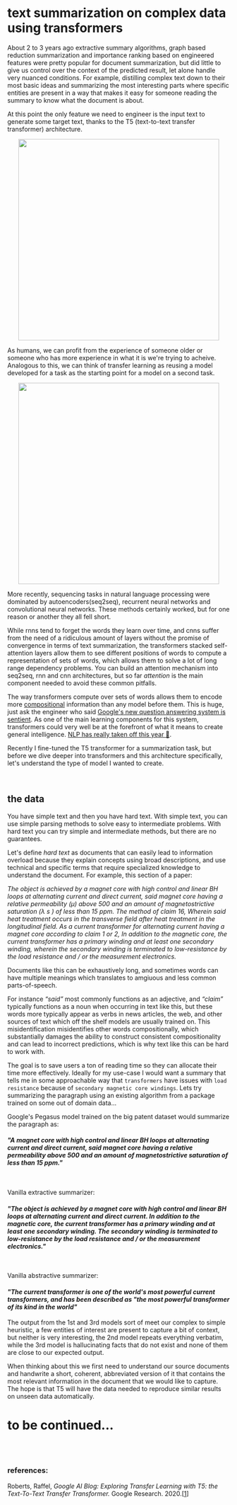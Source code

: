 # text summarization on complex data using transformers

About 2 to 3 years ago extractive summary algorithms, graph based reduction summarization and importance ranking based on engineered features were pretty popular for document summarization, but did little to give us control over the context of the predicted result, let alone handle very nuanced conditions. For example, distilling complex text down to their most basic ideas and summarizing the most interesting parts where specific entities are present in a way that makes it easy for someone reading the summary to know what the document is about.

At this point the only feature we need to engineer is the input text to generate some target text, thanks to the T5 (text-to-text transfer transformer) architecture.

<p align="center">
  <b><img src = "https://user-images.githubusercontent.com/29679899/175053632-8534d9fe-b5b6-4737-a627-350d57254fb3.PNG" width="455px"></b><br>
</p>

As humans, we can profit from the experience of someone older or someone who has more experience in what it is we're trying to acheive. Analogous to this, we can think of transfer learning as reusing a model developed for a task as the starting point for a model on a second task. 

<p align="center">
  <b><img src = "https://user-images.githubusercontent.com/29679899/175078481-54b16b89-f9c4-4008-8b5d-d55fc2be0132.gif" width="455px"></b><br>
</p>

More recently, sequencing tasks in natural language processing were dominated by autoencoders(seq2seq), recurrent neural networks and convolutional neural networks. 
These methods certainly worked, but for one reason or another they all fell short.

While rnns tend to forget the words they learn over time, and cnns suffer from the need of a ridiculous amount of layers without the promise of convergence in terms of text summarization, the transformers stacked self-attention layers allow them to see different positions of words to compute a representation of sets of words, which allows them to solve a lot of long range dependency problems. You can build an attention mechanism into seq2seq, rnn and cnn architectures, but so far *attention* is the main component needed to avoid these common pitfalls.

The way transformers compute over sets of words allows them to encode more <a href="https://user-images.githubusercontent.com/29679899/104795121-fc456e00-5779-11eb-8126-2bcd5cec0152.png" title="Yoshua Bengio's thoughts on the subject" rel="nofollow">compositional</a> information than any model before them. This is huge, just ask the engineer who said <a href="https://www.giantfreakinrobot.com/tech/artificial-intelligence-hires-lawyer.html" title="Can't tell if this is cap or not" rel="nofollow">Google's new question answering system is sentient</a>. As one of the main learning components for this system, transformers could very well be at the forefront of what it means to create general intelligence. <a href="https://ai.googleblog.com/2022/04/pathways-language-model-palm-scaling-to.html" title="This is definitely not cap" rel="nofollow">NLP has really taken off this year 😬</a>.

Recently I fine-tuned the T5 transformer for a summarization task, but before we dive deeper into transformers and this architecture specifically, let's understand the type of model I wanted to create. 

<br/>

## the data

You have simple text and then you have hard text. With simple text, you can use simple parsing methods to solve easy to intermediate problems. With hard text you
can try simple and intermediate methods, but there are no guarantees. 

Let's define *hard text* as documents that can easily lead to information overload because they explain concepts using broad descriptions, and use technical and specific terms that require specialized knowledge to understand the document. For example, this section of a paper:

*The object is achieved by a magnet core with high control and linear BH loops at alternating current and direct current, said magnet core having a relative permeability (μ) above 500 and an amount of magnetostrictive saturation (λ s ) of less than 15 ppm. The method of claim 16, Wherein said heat treatment occurs in the transverse field after heat treatment in the longitudinal field. As a current transformer for alternating current having a magnet core according to claim 1 or 2, In addition to the magnetic core, the current transformer has a primary winding and at least one secondary winding, wherein the secondary winding is terminated to low-resistance by the load resistance and / or the measurement electronics.*

Documents like this can be exhaustively long, and sometimes words can have multiple meanings which translates to amgiuous and less common parts-of-speech. 

For instance *“said”* most commonly functions as an adjective, and *“claim”* typically functions as a noun when occurring in text like this, but these words more typically appear as verbs in news articles, the web, and other sources of text which off the shelf models are usually trained on. This misidentification misidentifies other words compositionally, which substantially damages the ability to construct consistent compositionality and can lead to incorrect predictions, which is why text like this can be hard to work with. 

The goal is to save users a ton of reading time so they can allocate their time more effectively. Ideally for my use-case I would want a summary that tells me in some approachable way that ```transformers``` have issues with ```load resistance``` because of ```secondary magnetic core windings```. Lets try summarizing the paragraph using an existing algorithm from a package trained on some out of domain data...

Google's Pegasus model trained on the big patent dataset would summarize the paragraph as: 

#### *"A magnet core with high control and linear BH loops at alternating current and direct current, said magnet core having a relative permeability above 500 and an amount of magnetostrictive saturation of less than 15 ppm."*

<br/>

Vanilla extractive summarizer: 

#### *"The object is achieved by a magnet core with high control and linear BH loops at alternating current and direct current. In addition to the magnetic core, the current transformer has a primary winding and at least one secondary winding. The secondary winding is terminated to low-resistance by the load resistance and / or the measurement electronics."*

<br/>

Vanilla abstractive summarizer: 

#### *"The current transformer is one of the world's most powerful current transformers, and has been described as "the most powerful transformer of its kind in the world"*

The output from the 1st and 3rd models sort of meet our complex to simple heuristic, a few entities of interest are present to capture a bit of context, but neither is very interesting, the 2nd model repeats everything verbatim, while the 3rd model is hallucinating facts that do not exist and none of them are close to our expected output.

When thinking about this we first need to understand our source documents and handwrite a short, coherent, abbreviated version of it that contains the most relevant information in the document that we would like to capture. The hope is that T5 will have the data needed to reproduce similar results on unseen data automatically.

# to be continued...

<br/>
<br/>

### references:

Roberts, Raffel, *Google AI Blog: Exploring Transfer Learning with T5: the Text-To-Text Transfer Transformer.* Google Research. 2020.[<a href="https://ai.googleblog.com/2020/02/exploring-transfer-learning-with-t5.html" title="Transfer Learning" rel="nofollow">1</a>]
